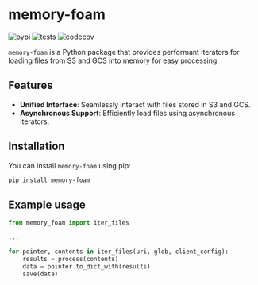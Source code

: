 # memory-foam


[![pypi](https://img.shields.io/pypi/v/memory-foam.svg)](https://pypi.org/project/memory-foam/)
[![tests](https://github.com/mattseddon/memory-foam/actions/workflows/tests.yml/badge.svg)](https://github.com/mattseddon/memory-foam/actions/workflows/tests.yml)
[![codecov](https://codecov.io/gh/mattseddon/memory-foam/graph/badge.svg?token=7TT8YRWTV9)](https://codecov.io/gh/mattseddon/memory-foam)

`memory-foam` is a Python package that provides performant iterators for loading files from S3 and GCS into memory for easy processing.

## Features

- **Unified Interface**: Seamlessly interact with files stored in S3 and GCS.
- **Asynchronous Support**: Efficiently load files using asynchronous iterators.

## Installation

You can install `memory-foam` using pip:

```bash
pip install memory-foam
```

## Example usage

```python
from memory_foam import iter_files

...

for pointer, contents in iter_files(uri, glob, client_config):
    results = process(contents)
    data = pointer.to_dict_with(results)
    save(data)
```
